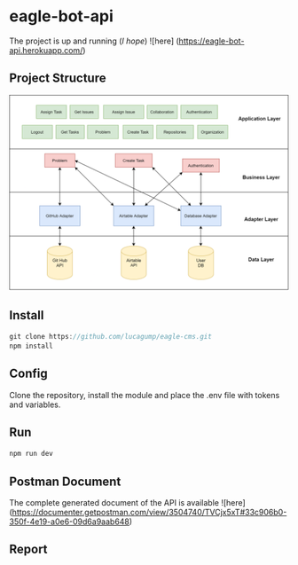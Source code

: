 # eagle-bot-api

The project is up and running (_I hope_) ![here] (https://eagle-bot-api.herokuapp.com/)

## Project Structure

![Schema](public/schema.png)

## Install
```javascript
git clone https://github.com/lucagump/eagle-cms.git
npm install
```

## Config

Clone the repository, install the module and  place the .env file with tokens and variables. 

## Run

```javascript
npm run dev
```

## Postman Document

The complete generated document of the API is available ![here] (https://documenter.getpostman.com/view/3504740/TVCjx5xT#33c906b0-350f-4e19-a0e6-09d6a9aab648)

## Report

